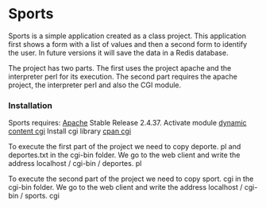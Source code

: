 # Sports


Sports is a simple application created as a class project. This application first shows a form with a list of values ​​and then a second form to identify the user. In future versions it will save the data in a Redis database.

  The project has two parts. The first uses the project apache and the interpreter perl for its execution. The second part requires the apache project, the interpreter perl and also the CGI module.
  
### Installation

Sports requires:
[Apache](https://httpd.apache.org) Stable Release 2.4.37.
Activate module [dynamic content cgi](https://httpd.apache.org/docs/trunk/es/howto/cgi.html) 
Install cgi library [cpan  cgi](https://metacpan.org/pod/release/MARKSTOS/CGI.pm-3.63/lib/CGI.pm)

To execute the first part of the project we need to copy deporte. pl and deportes.txt in the cgi-bin folder.
We go to the web client and write the address localhost / cgi-bin / deportes. pl

To execute the second part of the project we need to copy sport. cgi in the cgi-bin folder.
We go to the web client and write the address localhost / cgi-bin / sports. cgi


